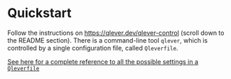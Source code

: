 # Quickstart

Follow the instructions on https://qlever.dev/qlever-control (scroll down to
the README section). There is a command-line tool `qlever`, which is controlled
by a single configuration file, called `Qleverfile`.

[See here for a complete reference to all the possible settings in a `Qleverfile`](/docs/qleverfile/)
